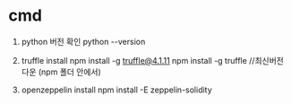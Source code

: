 # cmd
1. python 버전 확인
  python --version
  
2. truffle install
  npm install -g truffle@4.1.11
  npm install -g truffle //최신버전 다운 (npm 폴더 안에서)
  
3. openzeppelin install
  npm install -E zeppelin-solidity
